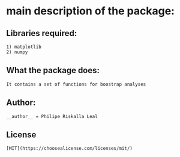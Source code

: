 # main description of the package:

## Libraries required:

	1) matplotlib
	2) numpy
	
	
## What the package does:

	It contains a set of functions for boostrap analyses
			
## Author:

	__author__ = Philipe Riskalla Leal
	
	
## License
	[MIT](https://choosealicense.com/licenses/mit/)	
		